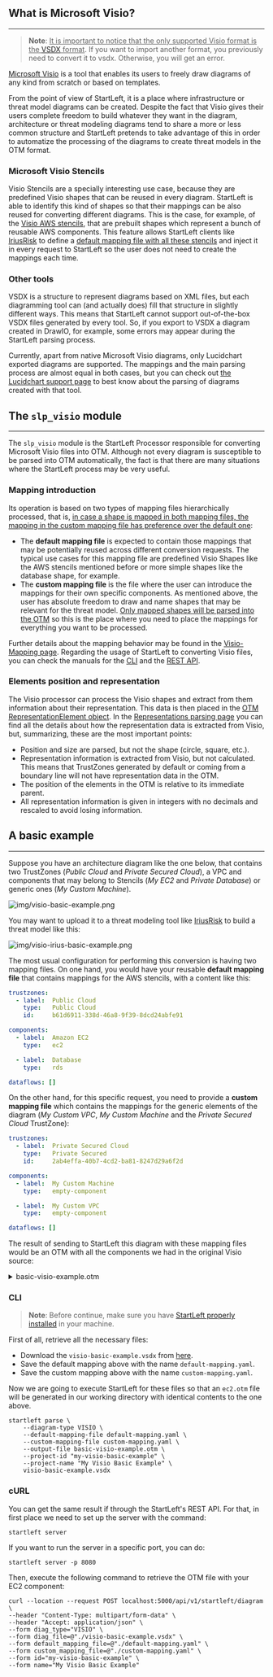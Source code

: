 ## What is Microsoft Visio?

---
> **Note**: <u>It is important to notice that the only supported Visio format is the 
> [VSDX](https://docs.microsoft.com/en-us/office/client-developer/visio/introduction-to-the-visio-file-formatvsdx) format</u>. 
> If you want to import another format, you previously need to convert it to vsdx. Otherwise, you will get an error.

[Microsoft Visio](https://www.microsoft.com/en-us/microsoft-365/visio/flowchart-software) is a tool that 
enables its users to freely draw diagrams of any kind from scratch or based on templates.

From the point of view of StartLeft, it is a place where infrastructure or threat model diagrams can be created. 
Despite the fact that Visio gives their users complete freedom to build whatever they want in the diagram, 
architecture or threat modeling diagrams tend to share a more or less common structure and StartLeft pretends to 
take advantage of this in order to automatize the processing of the diagrams to create threat models in the OTM format.


### Microsoft Visio Stencils
Visio Stencils are a specially interesting use case, because they are predefined Visio shapes that can be reused 
in every diagram. StartLeft is able to identify this kind of shapes so that their mappings can be also reused 
for converting different diagrams. This is the case, for example, of the 
[Visio AWS stencils](https://support.microsoft.com/en-us/office/create-aws-diagrams-in-visio-138206bf-d10f-4583-9f31-885ce706af49), 
that are prebuilt shapes which represent a bunch of reusable AWS components. This feature allows StartLeft clients 
like [IriusRisk](https://iriusrisk.com) to define a 
[default mapping file with all these stencils](https://github.com/iriusrisk/startleft/blob/main/examples/visio/iriusrisk-visio-aws-mapping.yaml) and inject 
it in every request to StartLeft so the user does not need to create the mappings each time.

### Other tools
VSDX is a structure to represent diagrams based on XML files, but each
diagramming tool can (and actually does) fill that structure in slightly different ways. This means that StartLeft
cannot support out-of-the-box VSDX files generated by every tool. So, if you export to VSDX a diagram created in
DrawIO, for example, some errors may appear during the StartLeft parsing process.

Currently, apart from native Microsoft Visio diagrams, only Lucidchart exported diagrams are
supported. The mappings and the main parsing process are almost equal in both cases, but you can check out 
[the Lucidchart support page](Lucidchart-support.md) to best know about the parsing of diagrams created with that tool.

## The `slp_visio` module

---
The `slp_visio` module is the StartLeft Processor responsible for converting Microsoft Visio files into OTM. 
Although not every diagram is susceptible to be parsed into OTM automatically, the fact is that there are many 
situations where the StartLeft process may be very useful. 

### Mapping introduction
Its operation is based on two types of mapping files hierarchically processed, that is, <u>in case a shape is mapped 
in both mapping files, the mapping in the custom mapping file has preference over the default one</u>:

* The **default mapping file** is expected to contain those mappings that may be potentially reused across different 
  conversion requests. The typical use cases for this mapping file are predefined Visio Shapes like the AWS stencils 
  mentioned before or more simple shapes like the database shape, for example.
* The **custom mapping file** is the file where the user can introduce the mappings for their own specific 
  components. As mentioned above, the user has absolute freedom to draw and name shapes that may be relevant for the 
  threat model. <u>Only mapped shapes will be parsed into the OTM</u> so this is the place where you need to place the 
  mappings for everything you want to be processed.

Further details about the mapping behavior may be found in the 
[Visio-Mapping page](Visio-Mapping.md). Regarding the usage of StartLeft to converting Visio files,
you can check the manuals for the 
[CLI](../../usage/Command-Line-Interface.md) and the [REST API](../../usage/REST-API.md).

### Elements position and representation
The Visio processor can process the Visio shapes and extract from them information about their representation.
This data is then placed in the 
<a href="https://github.com/iriusrisk/OpenThreatModel#representationelement-object" target="_blank">OTM RepresentationElement object</a>.
In the [Representations parsing page](Visio-Representations.md) you can find all the details about how the 
representation data is extracted from Visio, but, summarizing, these are the most important points:

* Position and size are parsed, but not the shape (circle, square, etc.).
* Representation information is extracted from Visio, but not calculated. This means that TrustZones generated by 
  default or coming from a boundary line will not have representation data in the OTM.
* The position of the elements in the OTM is relative to its immediate parent.
* All representation information is given in integers with no decimals and rescaled to avoid losing information.


## A basic example

---
Suppose you have an architecture diagram like the one below, that contains two TrustZones (_Public Cloud_ and 
_Private Secured Cloud_), a VPC and components that may belong to Stencils (_My EC2_ and _Private Database_) or 
generic ones (_My Custom Machine_).

![img/visio-basic-example.png](img/visio-basic-example.png)

You may want to upload it to a threat modeling tool like [IriusRisk](http://iriusrisk.com) to build a threat model 
like this:

![img/visio-irius-basic-example.png](img/visio-irius-basic-example.png)

The most usual configuration for performing this conversion is having two mapping files. On one hand, you would have 
your reusable **default mapping file** that contains mappings for the AWS stencils, with a content like this:
```yaml
trustzones:
  - label:  Public Cloud
    type:   Public Cloud
    id:     b61d6911-338d-46a8-9f39-8dcd24abfe91

components:
  - label:  Amazon EC2
    type:   ec2

  - label:  Database
    type:   rds

dataflows: []
```

On the other hand, for this specific request, you need to provide a **custom mapping file** which contains the 
mappings for the generic elements of the diagram (_My Custom VPC_, _My Custom Machine_ and the _Private Secured Cloud_ 
TrustZone):
```yaml
trustzones:
  - label:  Private Secured Cloud
    type:   Private Secured
    id:     2ab4effa-40b7-4cd2-ba81-8247d29a6f2d

components:
  - label:  My Custom Machine
    type:   empty-component

  - label:  My Custom VPC
    type:   empty-component

dataflows: []
```

The result of sending to StartLeft this diagram with these mapping files would be an OTM with all the components we 
had in the original Visio source:
<details>
  <summary>basic-visio-example.otm</summary>

```json
{
    "otmVersion": "0.1.0",
    "project": {
        "name": "My Visio Basic Example",
        "id": "my-visio-basic-example"
    },
    "representations": [
        {
            "name": "Visio",
            "id": "Visio",
            "type": "diagram",
            "size": {
                "width": 1000,
                "height": 1000
            }
        }
    ],
    "trustZones": [
        {
            "id": "b61d6911-338d-46a8-9f39-8dcd24abfe91",
            "name": "Public Cloud",
            "risk": {
                "trustRating": 10
            }
        },
        {
            "id": "2ab4effa-40b7-4cd2-ba81-8247d29a6f2d",
            "name": "Private Secured",
            "risk": {
                "trustRating": 10
            }
        }
    ],
    "components": [
        {
            "id": "67",
            "name": "My Custom VPC",
            "type": "empty-component",
            "parent": {
                "trustZone": "b61d6911-338d-46a8-9f39-8dcd24abfe91"
            }
        },
        {
            "id": "12",
            "name": "My EC2",
            "type": "ec2",
            "parent": {
                "component": "67"
            }
        },
        {
            "id": "30",
            "name": "Private Database",
            "type": "rds",
            "parent": {
                "trustZone": "2ab4effa-40b7-4cd2-ba81-8247d29a6f2d"
            }
        },
        {
            "id": "68",
            "name": "My Custom Machine",
            "type": "empty-component",
            "parent": {
                "component": "67"
            }
        }
    ],
    "dataflows": [
        {
            "id": "34",
            "name": "0d61e659-90a3-450e-adca-65aa08382c68",
            "source": "12",
            "destination": "30"
        },
        {
            "id": "69",
            "name": "f6d209c4-a507-48ca-a9ed-7d10c1d0cc78",
            "source": "68",
            "destination": "12"
        }
    ]
}
```
</details>

### CLI
> **Note**: Before continue, make sure you have
> [StartLeft properly installed](../../Quickstart-Guide-for-Beginners.md) in your machine.

First of all, retrieve all the necessary files:

* Download the `visio-basic-example.vsdx` from [here](https://github.com/iriusrisk/startleft/blob/main/examples/visio/visio-basic-example.vsdx).
* Save the default mapping above with the name `default-mapping.yaml`.
* Save the custom mapping above with the name `custom-mapping.yaml`.

Now we are going to execute StartLeft for these files so that an `ec2.otm` file will be generated in our working
directory with identical contents to the one above.
```shell
startleft parse \
	--diagram-type VISIO \
	--default-mapping-file default-mapping.yaml \
	--custom-mapping-file custom-mapping.yaml \
	--output-file basic-visio-example.otm \
	--project-id "my-visio-basic-example" \
	--project-name "My Visio Basic Example" \
	visio-basic-example.vsdx
```

### cURL
You can get the same result if through the StartLeft's REST API. For that, in first place we need to set up the
server with the command:
```shell
startleft server
```

If you want to run the server in a specific port, you can do:
```shell
startleft server -p 8080
```


Then, execute the following command to retrieve the OTM file with your EC2 component:

```shell
curl --location --request POST localhost:5000/api/v1/startleft/diagram \
--header "Content-Type: multipart/form-data" \
--header "Accept: application/json" \
--form diag_type="VISIO" \
--form diag_file=@"./visio-basic-example.vsdx" \
--form default_mapping_file=@"./default-mapping.yaml" \
--form custom_mapping_file=@"./custom-mapping.yaml" \
--form id="my-visio-basic-example" \
--form name="My Visio Basic Example"
```